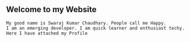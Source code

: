 ## Welcome to my Website
    My good name is Swaraj Kumar Chaudhary. People call me Happy.
    I am an emerging developer. I am quick learner and enthusiast techy.
    Here I have attached my Profile 
   [Profile]: https://github.com/hap2y1122
    
